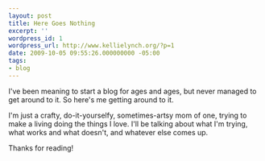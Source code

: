 ```yaml
---
layout: post
title: Here Goes Nothing
excerpt: ''
wordpress_id: 1
wordpress_url: http://www.kellielynch.org/?p=1
date: 2009-10-05 09:55:26.000000000 -05:00
tags:
- blog
---
```

I've been meaning to start a blog for ages and ages, but never managed to get around to it. So here's me getting around to it.

I'm just a crafty, do-it-yourselfy, sometimes-artsy mom of one, trying to make a living doing the things I love. I'll be talking about what I'm trying, what works and what doesn't, and whatever else comes up.

Thanks for reading!
